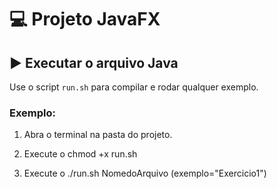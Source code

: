 # 💻 Projeto JavaFX


## ▶️ Executar o arquivo Java

Use o script `run.sh` para compilar e rodar qualquer exemplo.

### Exemplo:

1. Abra o terminal na pasta do projeto.

2. Execute o chmod +x run.sh

3. Execute o ./run.sh NomedoArquivo (exemplo="Exercicio1")

